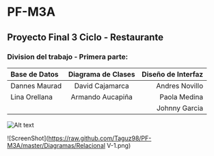 # PF-M3A 

## Proyecto Final 3 Ciclo - Restaurante

### Division del trabajo - Primera parte: 

| Base de Datos | Diagrama de Clases | Diseño de Interfaz |
| :------------ | :----------------: | -----------------: | 
| Dannes Maurad | David Cajamarca    | Andres Novillo     | 
| Lina Orellana | Armando Aucapiña   | Paola Medina       | 
|               |                    | Johnny Garcia      |

![Alt text](/relative/path/to/img.jpg?raw=true "Optional Title") 

![ScreenShot](https://raw.github.com/Taguz98/PF-M3A/master/Diagramas/Relacional V-1.png) 
